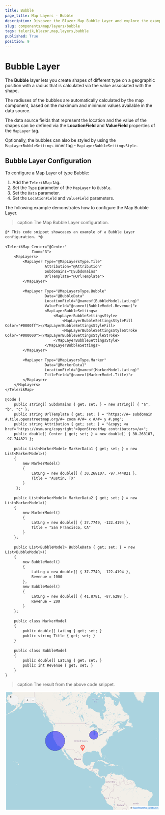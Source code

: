 ```yaml
---
title: Bubble
page_title: Map Layers - Bubble
description: Discover the Blazor Map Bubble Layer and explore the examples.
slug: components/map/layers/bubble
tags: telerik,blazor,map,layers,bubble
published: True
position: 9
---
```


# Bubble Layer

The **Bubble** layer lets you create shapes of different type on a geographic position with a radius that is calculated via the value associated with the shape.

The radiuses of the bubbles are automatically calculated by the map component, based on the maximum and minimum values available in the data source.

The data source fields that represent the location and the value of the shapes can be defined via the **LocationField** and **ValueField** properties of the `MapLayer` tag.

Optionally, the bubbles can also be styled by using the `MapLayerBubbleSettings` inner tag - `MapLayerBubbleSettingsStyle`.

## Bubble Layer Configuration

To configure a Map Layer of type Bubble:

1. Add the `TelerikMap` tag.
2. Set the `Type` parameter of the `MapLayer` to `Bubble`.
3. Set the `Data` parameter.
4. Set the `LocationField` and `ValueField` parameters.

The following example demonstrates how to configure the Map Bubble Layer.

>caption The Map Bubble Layer configuration.

````CSHTML
@* This code snippet showcases an example of a Bubble Layer configuration. *@

<TelerikMap Center="@Center"
            Zoom="3">
    <MapLayers>
        <MapLayer Type="@MapLayersType.Tile"
                  Attribution="@Attribution"
                  Subdomains="@Subdomains"
                  UrlTemplate="@UrlTemplate">
        </MapLayer>

        <MapLayer Type="@MapLayersType.Bubble"
                  Data="@BubbleData"
                  LocationField="@nameof(BubbleModel.LatLng)"
                  ValueField="@nameof(BubbleModel.Revenue)">
                  <MapLayerBubbleSettings>
                      <MapLayerBubbleSettingsStyle>
                          <MapLayerBubbleSettingsStyleFill Color="#0000ff"></MapLayerBubbleSettingsStyleFill>
                          <MapLayerBubbleSettingsStyleStroke Color="#000000"></MapLayerBubbleSettingsStyleStroke>
                      </MapLayerBubbleSettingsStyle>
                  </MapLayerBubbleSettings>
        </MapLayer>

        <MapLayer Type="@MapLayersType.Marker"
                  Data="@MarkerData1"
                  LocationField="@nameof(MarkerModel.LatLng)"
                  TitleField="@nameof(MarkerModel.Title)">
        </MapLayer>
    </MapLayers>
</TelerikMap>

@code {
    public string[] Subdomains { get; set; } = new string[] { "a", "b", "c" };
    public string UrlTemplate { get; set; } = "https://#= subdomain #.tile.openstreetmap.org/#= zoom #/#= x #/#= y #.png";
    public string Attribution { get; set; } = "&copy; <a href='https://osm.org/copyright'>OpenStreetMap contributors</a>";
    public double[] Center { get; set; } = new double[] { 30.268107, -97.744821 };

    public List<MarkerModel> MarkerData1 { get; set; } = new List<MarkerModel>()
    {
        new MarkerModel()
        {
            LatLng = new double[] { 30.268107, -97.744821 },
            Title = "Austin, TX"
        }
     };

    public List<MarkerModel> MarkerData2 { get; set; } = new List<MarkerModel>()
    {
        new MarkerModel()
        {
            LatLng = new double[] { 37.7749, -122.4194 },
            Title = "San Francisco, CA"
        }
    };

    public List<BubbleModel> BubbleData { get; set; } = new List<BubbleModel>()
    {
        new BubbleModel()
        {
            LatLng = new double[] { 37.7749, -122.4194 },
            Revenue = 1000
        },
        new BubbleModel()
        {
            LatLng = new double[] { 41.8781, -87.6298 },
            Revenue = 200
        }
    };

    public class MarkerModel
    {
        public double[] LatLng { get; set; }
        public string Title { get; set; }
    }

    public class BubbleModel
    {
        public double[] LatLng { get; set; }
        public int Revenue { get; set; }
    }
}
````

>caption The result from the above code snippet.

![](../images/bubble-layer.png)